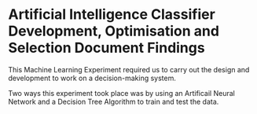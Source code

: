 # Artificial Intelligence Classifier Development, Optimisation and Selection Document Findings

This Machine Learning Experiment required us to carry out the design and development to work on a decision-making system.

Two ways this experiment took place was by using an Artificail Neural Network and a Decision Tree Algorithm to train and test the data. 
